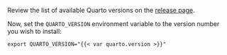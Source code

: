 Review the list of available Quarto versions on the [release page](https://github.com/quarto-dev/quarto-cli/releases/).

Now, set the `QUARTO_VERSION` environment variable to the version number you
wish to install:

```{.bash}
export QUARTO_VERSION="{{< var quarto.version >}}"
```
